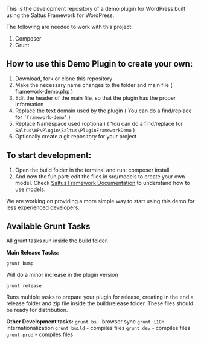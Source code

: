 This is the development repository of a demo plugin for WordPress built using the Saltus Framework for WordPress.

The following are needed to work with this project:
 1.   Composer
 2.   Grunt

## How to use this Demo Plugin to create your own:

1. Download, fork or clone this repository
2. Make the necessary name changes to the folder and main file ( framework-demo.php )
3.  Edit the header of the main file, so that the plugin has the proper information
4.  Replace the text domain used by the plugin ( You can do a find/replace for `‘framework-demo’` )
5.  Replace Namespace used (optional) ( You can do a find/replace for `Saltus\WP\Plugin\Saltus\PluginFrameworkDemo` )
6.  Optionally create a git repository for your project

## To start development:

1.  Open the build folder in the terminal and run: composer install
2.  And now the fun part: edit the files in src/models to create your own model. Check [Saltus Framework Documentation](https://github.com/SaltusDev/saltus-framework) to understand how to use models.

We are working on providing a more simple way to start using this demo for less experienced developers.


## Available Grunt Tasks

All grunt tasks run inside the build folder.

**Main Release Tasks:**

    grunt bump

Will do a minor increase in the plugin version

    grunt release

Runs multiple tasks to prepare your plugin for release, creating in the end a release folder and zip file inside the build/release folder. These files should be ready for distribution.


**Other Development tasks:**
`grunt bs` - browser sync
`grunt i18n` - internationalization
`grunt build` - compiles files
`grunt dev` - compiles files
`grunt prod` - compiles files
